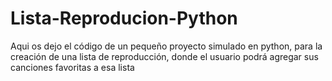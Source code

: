# Lista-Reproducion-Python
Aqui os dejo el código de un pequeño proyecto simulado en python, para la creación de una lista de reproducción, donde el usuario podrá agregar sus canciones favoritas a esa lista
